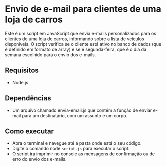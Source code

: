 # Envio de e-mail para clientes de uma loja de carros

Este é um script em JavaScript que envia e-mails personalizados para os clientes de uma loja de carros, informando sobre a lista de veículos disponíveis. O script verifica se o cliente está ativo no banco de dados (que é definido em formato de array) e se é segunda-feira, que é o dia da semana escolhido para o envio dos e-mails.

## Requisitos
- Node.js

## Dependências
- Um arquivo chamado envia-email.js que contém a função de enviar e-mail para um destinatário, com um assunto e um corpo.

## Como executar
- Abra o terminal e navegue até a pasta onde está o seu código.
- Digite o comando node `script.js`  para executar o script.
- O script irá imprimir no console as mensagens de confirmação ou de erro do envio dos e-mails.